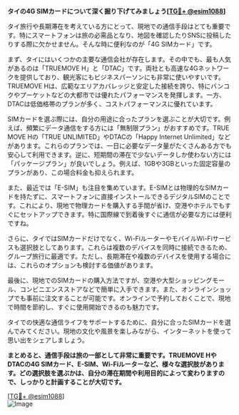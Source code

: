 **タイの4G SIMカードについて深く掘り下げてみましょう[[TG💪+ @esim1088](https://t.me/s/esim1088)]**

タイ旅行や長期滞在を考えている方にとって、現地での通信手段はとても重要です。特にスマートフォンは旅の必需品となり、地図を確認したりSNSに投稿したりする際に欠かせません。そんな時に便利なのが「4G SIMカード」です。

まず、タイにはいくつかの主要な通信会社が存在します。その中でも、最も人気があるのは「TRUEMOVE H」と「DTAC」です。両社とも高速な4Gネットワークを提供しており、観光客にもビジネスパーソンにも非常に使いやすいです。TRUEMOVE Hは、広範なエリアカバレッジと安定した接続を誇り、特にバンコクやプーケットなどの大都市では優れたパフォーマンスを発揮します。一方、DTACは低価格帯のプランが多く、コストパフォーマンスに優れています。

SIMカードを選ぶ際には、自分の用途に合ったプランを選ぶことが大切です。例えば、頻繁にデータ通信をする方には「無制限プラン」がおすすめです。TRUE MOVE Hの「TRUE UNLIMITED」やDTACの「Happy Internet Unlimited」などがあります。これらのプランでは、一日に必要なデータ量がたくさんある方でも安心して利用できます。逆に、短期間の滞在で少ないデータしか使わない方には「パッケージプラン」が良いでしょう。例えば、1GBや3GBといった固定容量のプランがあり、この場合料金も抑えられます。

また、最近では「E-SIM」も注目を集めています。E-SIMとは物理的なSIMカードを持たずに、スマートフォンに直接インストールできるデジタルSIMのことです。これにより、現地で物理カードを購入する手間が省け、空港やホテルでもすぐにセットアップできます。特に国際線で到着後すぐに通信が必要な方には便利ですね。

さらに、タイではSIMカードだけでなく、Wi-FiルーターやモバイルWi-Fiサービスも選択肢としてあります。これらは複数のデバイスを同時に接続できるため、グループ旅行に最適です。ただし、長期滞在や複数のデバイスを使用する場合には、これらのオプションも検討する価値があります。

最後に、現地でのSIMカードの購入方法ですが、空港や大型ショッピングモール、コンビニエンスストアなどで簡単に入手できます。また、オンラインショップでも事前に注文することが可能です。オンラインで予約しておくことで、現地で時間を節約し、すぐに使用開始できるのも魅力です。

タイでの快適な通信ライフをサポートするために、自分に合ったSIMカードを選んでみてください。現地の文化や風景を楽しみながら、インターネットを使って思い出をシェアしましょう。

**まとめると、通信手段は旅の一部として非常に重要です。TRUEMOVE HやDTACの4G SIMカード、E-SIM、Wi-Fiルーターなど、様々な選択肢があります。どの選択肢を選ぶかは、自分の滞在期間や利用目的によって変わりますので、しっかりと計画することが大切です。**

[[TG💪+ @esim1088](https://t.me/s/esim1088)]  
![Image](https://i.postimg.cc/Y0z9fWf4/image.png)